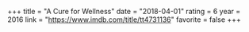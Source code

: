 +++
title = "A Cure for Wellness"
date = "2018-04-01"
rating = 6
year = 2016
link = "https://www.imdb.com/title/tt4731136"
favorite = false
+++

